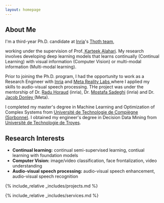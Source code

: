 ```yaml
---
layout: homepage
---
```


## About Me

I'm a third-year Ph.D. candidate at <a href="https://www.inria.fr/en" target="_blank"> Inria</a>'s <a href="https://team.inria.fr/thoth/" target="_blank"> Thoth team</a>,
<!-- , specifically within the <a href="https://med.nyu.edu/research/sackler-institute-graduate-biomedical-sciences/" target="_blank"> Vilcek institute of Biomedical Sciences</a> and the Department of <a href="https://med.nyu.edu/departments-institutes/population-health/" target="_blank"> Population Health</a>. Under the mentorship of Prof.  -->
working under the supervision of Prof.<a href="https://lear.inrialpes.fr/people/alahari/" target="_blank"> Karteek Alahari</a>. My research involves developing deep learning models that learns continually (Continual Learning) with visual information (Computer Vision) or multi-modal information (Multi-modal learning).

Prior to joining the Ph.D. program, I had the opportunity to work as a Research Engineer with <a href="https://www.inria.fr/en" target="_blank"> Inria</a> and <a href="https://about.meta.com/realitylabs/" target="_blank"> Meta Reality Labs </a> where I applied my skills to audio-visual speech processing. THe project was under the mentorship of Dr. <a href="https://team.inria.fr/perception/team-members/radu-patrice-horaud/" target="_blank"> Radu Horaud</a> (inria), Dr. <a href="https://msaadeghii.github.io/" target="_blank"> Mostafa Sadeghi</a> (inria) and Dr. <a href="https://www.soundzones.com/jdonley/" target="_blank"> Jacob Donley </a> (Meta).

I completed my master's degree in Machine Learning and Optimization of Complex Systems from <a href="https://www.utc.fr/en/" target = "_blank"> Université de Technologie de Compiègne (Sorbonne)</a>.  I obtained my engineer's degree in Decision Data Mining from <a href="https://www.utt.fr/" target = "_blank"> Université de Technologie de Troyes</a>. 





## Research Interests
- **Continual learning:** continual semi-supervised learning, contiual learning with foundation models
- **Computer Vision:** image/video classification, face frontalization, video understanding
- **Audio-visual speech processing:** audio-visual speech enhancement, audio-visual speech recognition


<!-- ## Awards
- **[May. 2023]** <a href="https://gsas.nyu.edu/admissions/financial-aid/graduate-school-fellowships-and-assistantships.html" target="_blank">*MacCracken Awards*</a> for outstanding research and activities -->




{% include_relative _includes/projects.md %}




{% include_relative _includes/services.md %}






